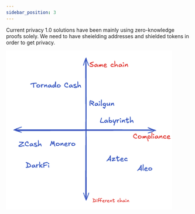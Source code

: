 ```yaml
---
sidebar_position: 3
---
```


Current privacy 1.0 solutions have been mainly using zero-knowledge proofs solely. We need to have sheielding addresses and shielded tokens in order to get privacy.

![An overview of different solution developed so far](image-1.png)
